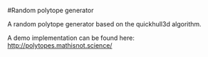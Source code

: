 #Random polytope generator

A random polytope generator based on the quickhull3d algorithm.

A demo implementation can be found here: http://polytopes.mathisnot.science/
